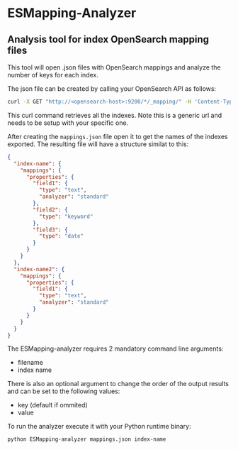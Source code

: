 # ESMapping-Analyzer

## Analysis tool for index OpenSearch mapping files

This tool will open .json files with OpenSearch mappings and analyze the number of keys for each index.

The json file can be created by calling your OpenSearch API as follows:

```bash
curl -X GET "http://<opensearch-host>:9200/*/_mapping/" -H 'Content-Type: application/json' > mappings.json
```

This curl command retrieves all the indexes.
Note this is a generic url and needs to be setup with your specific one.

After creating the `mappings.json` file open it to get the names of the indexes exported.
The resulting file will have a structure similat to this:

```json
{
  "index-name": {
    "mappings": {
      "properties": {
        "field1": {
          "type": "text",
          "analyzer": "standard"
        },
        "field2": {
          "type": "keyword"
        },
        "field3": {
          "type": "date"
        }
      }
    }
  },
  "index-name2": {
    "mappings": {
      "properties": {
        "field1": {
          "type": "text",
          "analyzer": "standard"
        }
      }
    }
  }
}
```

The ESMapping-analyzer requires 2 mandatory command line arguments:

* filename
* index name

There is also an optional argument to change the order of the output results and can be set to the following values:

* key (default if ommited)
* value

To run the analyzer execute it with your Python runtime binary:

```bash
python ESMapping-analyzer mappings.json index-name
```
